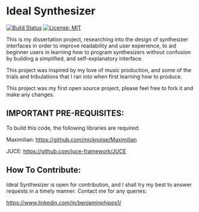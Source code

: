 # Ideal Synthesizer

[![Build Status](https://ci.jenkins.io/job/Plugins/job/veracode-scan-plugin/job/master/badge/icon)](https://ci.jenkins.io/job/Plugins/job/veracode-scan-plugin/job/master/)
[![License: MIT](https://img.shields.io/badge/license-MIT-yellow.svg)](https://opensource.org/licenses/MIT)

This is my dissertation project, researching into the design of synthesizer interfaces in order to improve readability and user experience, to aid beginner
users in learning how to program synthesizers without confusion by building a simplified, and self-explanatory interface.

This project was inspired by my love of music production, and some of the trials and tribulations that I ran into when first learning how to produce.

This project was my first open source project, please feel free to fork it and make any changes.

## IMPORTANT PRE-REQUISITES:

To build this code, the following libraries are required:

Maximilian:
https://github.com/micknoise/Maximilian

JUCE:
https://github.com/juce-framework/JUCE

## How To Contribute:

Ideal Synthesizer is open for contribution, and I shall try my best to answer requests in a timely manner. Contact me for any queries:

https://www.linkedin.com/in/benjaminphipps1/
